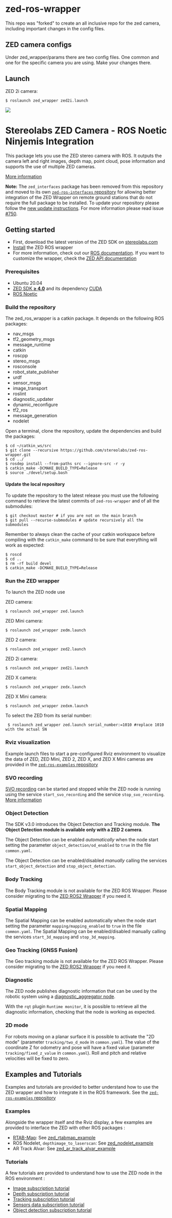 # zed-ros-wrapper
This repo was "forked" to create an all inclusive repo for the zed camera, including important changes in the config files.

## ZED camera configs
Under zed_wrapper/params there are two config files. One common and one for the specific camera you are using. Make your changes there.

## Launch

ZED 2i camera:

    $ roslaunch zed_wrapper zed2i.launch


![](./images/Picto+STEREOLABS_Black.jpg)

# Stereolabs ZED Camera - ROS Noetic Ninjemis Integration

This package lets you use the ZED stereo camera with ROS. It outputs the camera left and right images, depth map, point cloud, pose information and supports the use of multiple ZED cameras.

[More information](https://www.stereolabs.com/documentation/guides/using-zed-with-ros/introduction.html)

**Note:** The `zed_interfaces` package has been removed from this repository and moved to its own [`zed-ros-interfaces` repository](https://github.com/stereolabs/zed-ros-interfaces) for allowing better integration of the ZED Wrapper on remote ground stations that do not require the full package to be installed. To update your repository please follow the [new update instructions](https://github.com/stereolabs/zed-ros-wrapper#update-the-repository). For more information please read issue [#750](https://github.com/stereolabs/zed-ros-wrapper/issues/750).

## Getting started

- First, download the latest version of the ZED SDK on [stereolabs.com](https://www.stereolabs.com/developers/)
- [Install](#build-the-program) the ZED ROS wrapper
- For more information, check out our [ROS documentation](https://www.stereolabs.com/documentation/guides/using-zed-with-ros/introduction.html). If you want to customize the wrapper, check the [ZED API documentation](https://www.stereolabs.com/developers/documentation/API/)

### Prerequisites

- Ubuntu 20.04
- [ZED SDK **≥ 4.0**](https://www.stereolabs.com/developers/) and its dependency [CUDA](https://developer.nvidia.com/cuda-downloads)
- [ROS Noetic](http://wiki.ros.org/noetic/Installation/Ubuntu)

### Build the repository

The zed_ros_wrapper is a catkin package. It depends on the following ROS packages:

   - nav_msgs
   - tf2_geometry_msgs
   - message_runtime
   - catkin
   - roscpp
   - stereo_msgs
   - rosconsole
   - robot_state_publisher
   - urdf
   - sensor_msgs
   - image_transport
   - roslint
   - diagnostic_updater
   - dynamic_reconfigure
   - tf2_ros
   - message_generation
   - nodelet

Open a terminal, clone the repository, update the dependencies and build the packages:

    $ cd ~/catkin_ws/src
    $ git clone --recursive https://github.com/stereolabs/zed-ros-wrapper.git
    $ cd ../
    $ rosdep install --from-paths src --ignore-src -r -y
    $ catkin_make -DCMAKE_BUILD_TYPE=Release
    $ source ./devel/setup.bash

#### Update the local repository

To update the repository to the latest release you must use the following command to retrieve the latest commits of `zed-ros-wrapper` and of all the submodules:

    $ git checkout master # if you are not on the main branch  
    $ git pull --recurse-submodules # update recursively all the submodules

Remember to always clean the cache of your catkin workspace before compiling with the `catkin_make` command to be sure that everything will work as expected:

    $ roscd
    $ cd ..
    $ rm -rf build devel
    $ catkin_make -DCMAKE_BUILD_TYPE=Release

### Run the ZED wrapper

To launch the ZED node use

ZED camera:

    $ roslaunch zed_wrapper zed.launch
   
ZED Mini camera:

    $ roslaunch zed_wrapper zedm.launch
   
ZED 2 camera:

    $ roslaunch zed_wrapper zed2.launch

ZED 2i camera:

    $ roslaunch zed_wrapper zed2i.launch

ZED X camera:

    $ roslaunch zed_wrapper zedx.launch  

ZED X Mini camera:

    $ roslaunch zed_wrapper zedxm.launch  

 To select the ZED from its serial number:
 
     $ roslaunch zed_wrapper zed.launch serial_number:=1010 #replace 1010 with the actual SN

### Rviz visualization
Example launch files to start a pre-configured Rviz environment to visualize the data of ZED, ZED Mini, ZED 2, ZED X, and ZED X Mini cameras are provided in the [`zed-ros-examples` repository](https://github.com/stereolabs/zed-ros-examples/tree/master/zed_display_rviz)
    
### SVO recording
[SVO recording](https://www.stereolabs.com/docs/video/#video-recording) can be started and stopped while the ZED node is running using the service `start_svo_recording` and the service `stop_svo_recording`.
[More information](https://www.stereolabs.com/docs/ros/zed_node/#services)

### Object Detection
The SDK v3.0 introduces the Object Detection and Tracking module. **The Object Detection module is available only with a ZED 2 camera**. 

The Object Detection can be enabled *automatically* when the node start setting the parameter `object_detection/od_enabled` to `true` in the file `common.yaml`.

The Object Detection can be enabled/disabled *manually* calling the services `start_object_detection` and `stop_object_detection`.

### Body Tracking
The Body Tracking module is not available for the ZED ROS Wrapper. Please consider migrating to the [ZED ROS2 Wrapper](https://github.com/stereolabs/zed-ros2-wrapper) if you need it.

### Spatial Mapping
The Spatial Mapping can be enabled automatically when the node start setting the parameter `mapping/mapping_enabled` to `true` in the file `common.yaml`.
The Spatial Mapping can be enabled/disabled manually calling the services `start_3d_mapping` and `stop_3d_mapping`.

### Geo Tracking (GNSS Fusion)
The Geo tracking module is not available for the ZED ROS Wrapper. Please consider migrating to the [ZED ROS2 Wrapper](https://github.com/stereolabs/zed-ros2-wrapper) if you need it.

### Diagnostic
The ZED node publishes diagnostic information that can be used by the robotic system using a [diagnostic_aggregator node](http://wiki.ros.org/diagnostic_aggregator).

With the `rqt` plugin `Runtime monitor`, it is possible to retrieve all the diagnostic information, checking that the node 
is working as expected.

### 2D mode
For robots moving on a planar surface it is possible to activate the "2D mode" (parameter `tracking/two_d_mode` in `common.yaml`). 
The value of the coordinate Z for odometry and pose will have a fixed value (parameter `tracking/fixed_z_value` in `common.yaml`). 
Roll and pitch and relative velocities will be fixed to zero.

## Examples and Tutorials
Examples and tutorials are provided to better understand how to use the ZED wrapper and how to integrate it in the ROS framework.
See the [`zed-ros-examples` repository](https://github.com/stereolabs/zed-ros-examples)

### Examples
Alongside the wrapper itself and the Rviz display, a few examples are provided to interface the ZED with other ROS packages :

- [RTAB-Map](http://introlab.github.io/rtabmap/): See [zed_rtabmap_example](https://github.com/stereolabs/zed-ros-examples/tree/master/examples/zed_rtabmap_example/README.md)
- ROS Nodelet, `depthimage_to_laserscan`: See [zed_nodelet_example](https://github.com/stereolabs/zed-ros-examples/tree/master/examples/zed_nodelet_example/README.md)
- AR Track Alvar: See [zed_ar_track_alvar_example](https://github.com/stereolabs/zed-ros-examples/tree/master/examples/zed_ar_track_alvar_example/README.md)

### Tutorials

A few tutorials are provided to understand how to use the ZED node in the ROS environment :

 - [Image subscription tutorial](https://github.com/stereolabs/zed-ros-examples/tree/master/tutorials/zed_video_sub_tutorial/README.md)
 - [Depth subscription tutorial](https://github.com/stereolabs/zed-ros-examples/tree/master/tutorials/zed_depth_sub_tutorial/README.md)
 - [Tracking subscription tutorial](https://github.com/stereolabs/zed-ros-examples/tree/master/tutorials/zed_tracking_sub_tutorial/README.md) 
 - [Sensors data subscription tutorial](https://github.com/stereolabs/zed-ros-examples/blob/master/tutorials/zed_sensors_sub_tutorial/README.md) 
 - [Object detection subscription tutorial](https://github.com/stereolabs/zed-ros-examples/blob/master/tutorials/zed_obj_det_sub_tutorial/README.md) 


